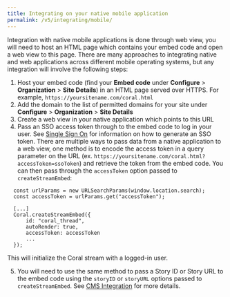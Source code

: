 ```yaml
---
title: Integrating on your native mobile application
permalink: /v5/integrating/mobile/
---
```


Integration with native mobile applications is done through web view, you will need to host an HTML page which contains your embed code and open a web view to this page. There are many approaches to integrating native and web applications across different mobile operating systems, but any integration will involve the following steps:

1. Host your embed code (find your **Embed code** under **Configure** > **Organization** > **Site Details**) in an HTML page served over HTTPS. For example, `https://yoursitename.com/coral.html`
2. Add the domain to the list of permitted domains for your site under **Configure** > **Organization** > **Site Details**
3. Create a web view in your native application which points to this URL
4. Pass an SSO access token through to the embed code to log in your user. See [Single Sign On](/talk/v5/integrating/sso/) for information on how to generate an SSO token. There are multiple ways to pass data from a native application to a web view, one method is to encode the access token in a query parameter on the URL (ex. `https://yoursitename.com/coral.html?accessToken=ssoToken`) and retrieve the token from the embed code. You can then pass through the `accessToken` option passed to `createStreamEmbed`:

```
  const urlParams = new URLSearchParams(window.location.search);
  const accessToken = urlParams.get("accessToken");

  [...]
  Coral.createStreamEmbed({
      id: "coral_thread",
      autoRender: true,
      accessToken: accessToken
      ...
  });

```

This will initialize the Coral stream with a logged-in user.

5. You will need to use the same method to pass a Story ID or Story URL to the embed code using the `storyID` or `storyURL` options passed to `createStreamEmbed`. See [CMS Integration](/talk/v5/integration/cms) for more details.
